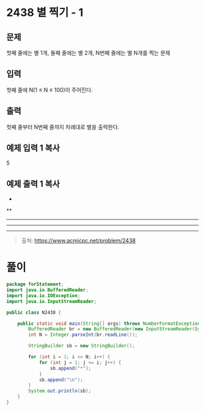 # 2438 별 찍기 - 1

## 문제
첫째 줄에는 별 1개, 둘째 줄에는 별 2개, N번째 줄에는 별 N개를 찍는 문제
## 입력
첫째 줄에 N(1 ≤ N ≤ 100)이 주어진다.
## 출력
첫째 줄부터 N번째 줄까지 차례대로 별을 출력한다.
## 예제 입력 1 복사
5
## 예제 출력 1 복사
*
**
***
****
*****

>출처: <https://www.acmicpc.net/problem/2438> 


# 풀이
```java
package forStatement;
import java.io.BufferedReader;
import java.io.IOException;
import java.io.InputStreamReader;

public class N2438 {

	public static void main(String[] args) throws NumberFormatException, IOException {
		BufferedReader br = new BufferedReader(new InputStreamReader(System.in));
		int N = Integer.parseInt(br.readLine());

		StringBuilder sb = new StringBuilder();

		for (int i = 1; i <= N; i++) {
			for (int j = 1; j <= i; j++) {
				sb.append("*");
			}
			sb.append("\n");
		}
		System.out.println(sb);
	}
}
```
